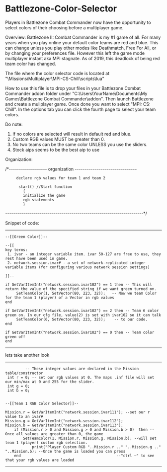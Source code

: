 # Battlezone-Color-Selector
Players in Battlezone Combat Commander now have the opportunity to select colors of their choosing before a multiplayer game.

Overview:
 Battlezone II: Combat Commander is my #1 game of all. For many years when you play
online your default color teams are red and blue. This can change unless you play other modes
like Deathmatch, Free For All, or by changing your preferences file. However this left the game 
mode multiplayer instant aka MPI stagnate. As of 2019, this deadlock of being red team color has 
changed.

 The file where the color selector code is located at "\Missions\Multiplayer\MPI-CS-Chill\scripts\lua"

 How to use this file is to drop your files in your Battlezone Combat Commander addon folder under
"C:\Users\YourName\Documents\My Games\Battlezone Combat Commander\addon". Then launch Battlezone and create
a muliplayer game. Once done you want to select "MPI: CS: Chill". In the options tab you can click the fourth page
to select your team colors.

Do note:
1. If no colors are selected will result in default red and blue.
2. Custom RGB values MUST be greater than 0.
3. No two teams can be the same color UNLESS you use the sliders.
4. Stock aips seems to be the best aip to use

Organization:

/*-------------------	organization	-------------------------------
		
		 declare rgb values for team 1 and team 2 
			
		  start() //Start function
			{
			initialize the game
			rgb statements
			}
---------------------------------------------------------------------*/

Snippet of code:

--------------------------------------------------------- 
```
--[[Green Color]]--
 
--[[
key terms: 
 1. ivar - an integer variable item. ivar 50-127 are free to use, they rest have been used in game.
 2. network.session.ivar# - a set of network-replicated integer variable items (for configuring various network session settings)

]]--

if GetVarItemInt("network.session.ivar102") == 1 then -- This will return the value of the specified string if we want green turned on. 
     SetTeamColor(1, SetVector(80, 223, 32));	-- Now we team Color for the team 1 (player) of a Vector in rgb values
end

if GetVarItemInt("network.session.ivar102") == 2 then -- Team 6 color green on. In our cfg file, value(2) is set with ivar102 so it can talk
     SetTeamColor(6, SetVector(80, 223, 32));    -- to our code.
end

if GetVarItemInt("network.session.ivar102") == 0 then -- Team color green off
end  
```	
--------------------------------------------------------

lets take another look

--------------------------------------------------------	
```
	     -- These integer values are declared in the Mission table/constructor
 int r = 0; -- set our rgb values at 0. The maps .inf file will set our min/max at 0 and 255 for the slider.
 int g = 0;
 int b = 0;
	

--[[Team 1 RGB Color Selector]]--

Mission.r = GetVarItemInt("network.session.ivar111"); --set our r value to an ivar#
Mission.g = GetVarItemInt("network.session.ivar112");
Mission.b = GetVarItemInt("network.session.ivar113");
	if (Mission.r > 0 and Mission.g > 0 and Mission.b > 0)  then --Once all values are greater than 0, the game
		SetTeamColor(1, Mission.r, Mission.g, Mission.b); --will set team 1 (player) custom rgb selection.
			print("Player Custom RGB "..Mission.r .." "..Mission.g .." "..Mission.b); --Once the game is loaded you can press
	end											  --"ctrl ~" to see that your rgb values are loaded
```
--------------------------------------------------------
